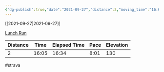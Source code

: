 ```yaml
---
{"dg-publish":true,"date":"2021-09-27","distance":2,"moving_time":"16:05","elapsed_time":"16:34","pace":"8:01","total_elevation_gain":130,"url":"https://www.strava.com/activities/6028909534","permalink":"/01-personal/strava/2021-09-27-lunch-run/","dgPassFrontmatter":true}
---
```



[[2021-09-27\|2021-09-27]]

[Lunch Run](https://www.strava.com/activities/6028909534)

| Distance | Time  | Elapsed Time | Pace | Elevation |
| -------- | ----- | ------------ | ---- | --------- |
| 2        | 16:05 | 16:34        | 8:01 | 130       |




#strava
